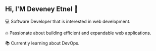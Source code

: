 ## Hi, I'M Deveney Etnel 👋

:computer: Software Developer that is interested in web development. 

:fire: Passionate about building efficient and expandable web applications.

:books: Currently learning about DevOps. 
